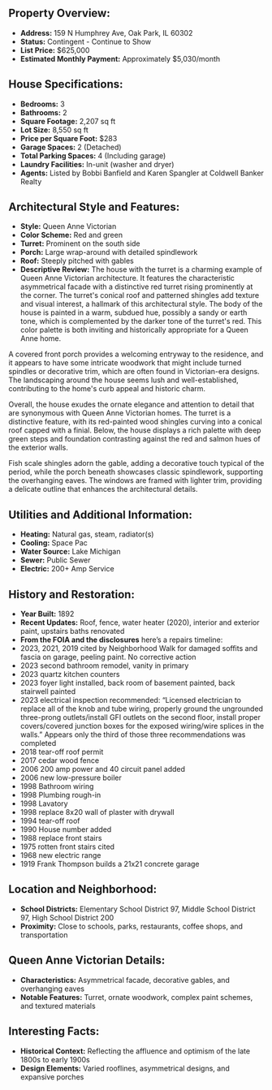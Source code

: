## Property Overview:
- **Address:** 159 N Humphrey Ave, Oak Park, IL 60302
- **Status:** Contingent - Continue to Show
- **List Price:** $625,000
- **Estimated Monthly Payment:** Approximately $5,030/month

## House Specifications:
- **Bedrooms:** 3
- **Bathrooms:** 2
- **Square Footage:** 2,207 sq ft
- **Lot Size:** 8,550 sq ft
- **Price per Square Foot:** $283
- **Garage Spaces:** 2 (Detached)
- **Total Parking Spaces:** 4 (Including garage)
- **Laundry Facilities:** In-unit (washer and dryer)
- **Agents:** Listed by Bobbi Banfield and Karen Spangler at Coldwell Banker Realty

## Architectural Style and Features:
- **Style:** Queen Anne Victorian
- **Color Scheme:** Red and green
- **Turret:** Prominent on the south side
- **Porch:** Large wrap-around with detailed spindlework
- **Roof:** Steeply pitched with gables
- **Descriptive Review:**
The house with the turret is a charming example of Queen Anne Victorian architecture. It features the characteristic asymmetrical facade with a distinctive red turret rising prominently at the corner. The turret's conical roof and patterned shingles add texture and visual interest, a hallmark of this architectural style. The body of the house is painted in a warm, subdued hue, possibly a sandy or earth tone, which is complemented by the darker tone of the turret's red. This color palette is both inviting and historically appropriate for a Queen Anne home.

A covered front porch provides a welcoming entryway to the residence, and it appears to have some intricate woodwork that might include turned spindles or decorative trim, which are often found in Victorian-era designs. The landscaping around the house seems lush and well-established, contributing to the home's curb appeal and historic charm. 

Overall, the house exudes the ornate elegance and attention to detail that are synonymous with Queen Anne Victorian homes. The turret is a distinctive feature, with its red-painted wood shingles curving into a conical roof capped with a finial. Below, the house displays a rich palette with deep green steps and foundation contrasting against the red and salmon hues of the exterior walls. 

Fish scale shingles adorn the gable, adding a decorative touch typical of the period, while the porch beneath showcases classic spindlework, supporting the overhanging eaves. The windows are framed with lighter trim, providing a delicate outline that enhances the architectural details. 

## Utilities and Additional Information:
- **Heating:** Natural gas, steam, radiator(s)
- **Cooling:** Space Pac
- **Water Source:** Lake Michigan
- **Sewer:** Public Sewer
- **Electric:** 200+ Amp Service

## History and Restoration:
- **Year Built:** 1892
- **Recent Updates:** Roof, fence, water heater (2020), interior and exterior paint, upstairs baths renovated
- **From the FOIA and the disclosures** here’s a repairs timeline:
- 2023, 2021, 2019 cited by Neighborhood Walk for damaged soffits and fascia on garage, peeling paint. No corrective action
- 2023 second bathroom remodel, vanity in primary
- 2023 quartz kitchen counters
- 2023 foyer light installed, back room of basement painted, back stairwell painted
- 2023 electrical inspection recommended: “Licensed electrician to replace all of the knob and tube wiring, properly ground the ungrounded three-prong outlets/install GFI outlets on the second floor, install proper covers/covered junction boxes for the exposed wiring/wire splices in the walls.” Appears only the third of those three recommendations was completed
- 2018 tear-off roof permit
- 2017 cedar wood fence
- 2006 200 amp power and 40 circuit panel added
- 2006 new low-pressure boiler
- 1998 Bathroom wiring
- 1998 Plumbing rough-in
- 1998 Lavatory
- 1998 replace 8x20 wall of plaster with drywall
- 1994 tear-off roof
- 1990 House number added
- 1988 replace front stairs
- 1975 rotten front stairs cited
- 1968 new electric range
- 1919 Frank Thompson builds a 21x21 concrete garage

## Location and Neighborhood:
- **School Districts:** Elementary School District 97, Middle School District 97, High School District 200
- **Proximity:** Close to schools, parks, restaurants, coffee shops, and transportation

## Queen Anne Victorian Details:
- **Characteristics:** Asymmetrical facade, decorative gables, and overhanging eaves
- **Notable Features:** Turret, ornate woodwork, complex paint schemes, and textured materials

## Interesting Facts:
- **Historical Context:** Reflecting the affluence and optimism of the late 1800s to early 1900s
- **Design Elements:** Varied rooflines, asymmetrical designs, and expansive porches
